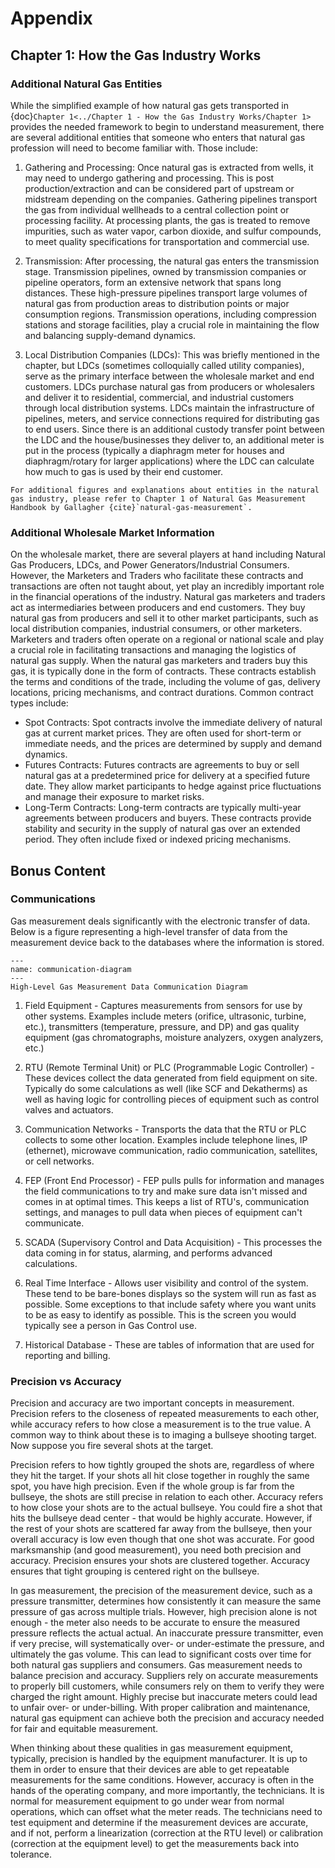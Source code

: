 # Appendix

## Chapter 1: How the Gas Industry Works

### Additional Natural Gas Entities
While the simplified example of how natural gas gets transported in {doc}`Chapter 1<../Chapter 1 - How the Gas Industry Works/Chapter 1>` provides the needed framework to begin to understand measurement, there are several additional entities that someone who enters that natural gas profession will need to become familiar with.  Those include: 

1. Gathering and Processing: Once natural gas is extracted from wells, it may need to undergo gathering and processing. This is post production/extraction and can be considered part of upstream or midstream depending on the companies. Gathering pipelines transport the gas from individual wellheads to a central collection point or processing facility. At processing plants, the gas is treated to remove impurities, such as water vapor, carbon dioxide, and sulfur compounds, to meet quality specifications for transportation and commercial use.

2. Transmission: After processing, the natural gas enters the transmission stage. Transmission pipelines, owned by transmission companies or pipeline operators, form an extensive network that spans long distances. These high-pressure pipelines transport large volumes of natural gas from production areas to distribution points or major consumption regions. Transmission operations, including compression stations and storage facilities, play a crucial role in maintaining the flow and balancing supply-demand dynamics.

3. Local Distribution Companies (LDCs): This was briefly mentioned in the chapter, but LDCs (sometimes colloquially called utility companies), serve as the primary interface between the wholesale market and end customers. LDCs purchase natural gas from producers or wholesalers and deliver it to residential, commercial, and industrial customers through local distribution systems. LDCs maintain the infrastructure of pipelines, meters, and service connections required for distributing gas to end users.  Since there is an additional custody transfer point between the LDC and the house/businesses they deliver to, an additional meter is put in the process (typically a diaphragm meter for houses and diaphragm/rotary for larger applications) where the LDC can calculate how much to gas is used by their end customer.

```{tip}
For additional figures and explanations about entities in the natural gas industry, please refer to Chapter 1 of Natural Gas Measurement Handbook by Gallagher {cite}`natural-gas-measurement`.
```

### Additional Wholesale Market Information
On the wholesale market, there are several players at hand including Natural Gas Producers, LDCs, and Power Generators/Industrial Consumers.  However, the Marketers and Traders who facilitate these contracts and transactions are often not taught about, yet play an incredibly important role in the financial operations of the industry. Natural gas marketers and traders act as intermediaries between producers and end customers. They buy natural gas from producers and sell it to other market participants, such as local distribution companies, industrial consumers, or other marketers. Marketers and traders often operate on a regional or national scale and play a crucial role in facilitating transactions and managing the logistics of natural gas supply.  When the natural gas marketers and traders buy this gas, it is typically done in the form of contracts.  These contracts establish the terms and conditions of the trade, including the volume of gas, delivery locations, pricing mechanisms, and contract durations. Common contract types include:

- Spot Contracts: Spot contracts involve the immediate delivery of natural gas at current market prices. They are often used for short-term or immediate needs, and the prices are determined by supply and demand dynamics.
- Futures Contracts: Futures contracts are agreements to buy or sell natural gas at a predetermined price for delivery at a specified future date. They allow market participants to hedge against price fluctuations and manage their exposure to market risks.
- Long-Term Contracts: Long-term contracts are typically multi-year agreements between producers and buyers. These contracts provide stability and security in the supply of natural gas over an extended period. They often include fixed or indexed pricing mechanisms.

## Bonus Content

### Communications

Gas measurement deals significantly with the electronic transfer of data.  Below is a figure representing a high-level transfer of data from the measurement device back to the databases where the information is stored.

```{figure} ../Assets/communication-diagram.png
---
name: communication-diagram
---
High-Level Gas Measurement Data Communication Diagram
```

1. Field Equipment - Captures measurements from sensors for use by other systems.  Examples include meters (orifice, ultrasonic, turbine, etc.), transmitters (temperature, pressure, and DP) and gas quality equipment (gas chromatographs, moisture analyzers, oxygen analyzers, etc.)

2. RTU (Remote Terminal Unit) or PLC (Programmable Logic Controller) - These devices collect the data generated from field equipment on site. Typically do some calculations as well (like SCF and Dekatherms) as well as having logic for controlling pieces of equipment such as control valves and actuators.

3. Communication Networks - Transports the data that the RTU or PLC collects to some other location.  Examples include telephone lines, IP (ethernet), microwave communication, radio communication, satellites, or cell networks.

4. FEP (Front End Processor) - FEP pulls pulls for information and manages the field communications to try and make sure data isn't missed and comes in at optimal times.  This keeps a list of RTU's, communication settings, and manages to pull data when pieces of equipment can't communicate.

5. SCADA (Supervisory Control and Data Acquisition) - This processes the data coming in for status, alarming, and performs advanced calculations.

6. Real Time Interface - Allows user visibility and control of the system.  These tend to be bare-bones displays so the system will run as fast as possible.  Some exceptions to that include safety where you want units to be as easy to identify as possible.  This is the screen you would typically see a person in Gas Control use.

7. Historical Database - These are tables of information that are used for reporting and billing.

### Precision vs Accuracy

Precision and accuracy are two important concepts in measurement. Precision refers to the closeness of repeated measurements to each other, while accuracy refers to how close a measurement is to the true value. A common way to think about these is to imaging a bullseye shooting target. Now suppose you fire several shots at the target.

Precision refers to how tightly grouped the shots are, regardless of where they hit the target. If your shots all hit close together in roughly the same spot, you have high precision. Even if the whole group is far from the bullseye, the shots are still precise in relation to each other.  Accuracy refers to how close your shots are to the actual bullseye. You could fire a shot that hits the bullseye dead center - that would be highly accurate. However, if the rest of your shots are scattered far away from the bullseye, then your overall accuracy is low even though that one shot was accurate.  For good marksmanship (and good measurement), you need both precision and accuracy. Precision ensures your shots are clustered together. Accuracy ensures that tight grouping is centered right on the bullseye.

In gas measurement, the precision of the measurement device, such as a pressure transmitter, determines how consistently it can measure the same pressure of gas across multiple trials. However, high precision alone is not enough - the meter also needs to be accurate to ensure the measured pressure reflects the actual actual. An inaccurate pressure transmitter, even if very precise, will systematically over- or under-estimate the pressure, and ultimately the gas volume. This can lead to significant costs over time for both natural gas suppliers and consumers. Gas measurement needs to balance precision and accuracy. Suppliers rely on accurate measurements to properly bill customers, while consumers rely on them to verify they were charged the right amount. Highly precise but inaccurate meters could lead to unfair over- or under-billing. With proper calibration and maintenance, natural gas equipment can achieve both the precision and accuracy needed for fair and equitable measurement.

When thinking about these qualities in gas measurement equipment, typically, precision is handled by the equipment manufacturer.  It is up to them in order to ensure that their devices are able to get repeatable measurements for the same conditions.  However, accuracy is often in the hands of the operating company, and more importantly, the technicians.  It is normal for measurement equipment to go under wear from normal operations, which can offset what the meter reads.  The technicians need to test equipment and determine if the measurement devices are accurate, and if not, perform a linearization (correction at the RTU level) or calibration (correction at the equipment level) to get the measurements back into tolerance.